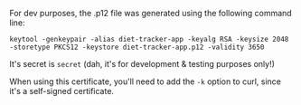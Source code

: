 For dev purposes, the .p12 file was generated using the following command line:

```
keytool -genkeypair -alias diet-tracker-app -keyalg RSA -keysize 2048 -storetype PKCS12 -keystore diet-tracker-app.p12 -validity 3650
```

It's secret is `secret` (dah, it's for development & testing purposes only!)

When using this certificate, you'll need to add the `-k` option to curl, since it's a self-signed certificate.